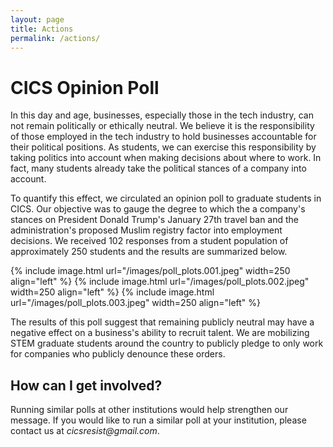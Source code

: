 ```yaml
---
layout: page
title: Actions
permalink: /actions/
---
```


# CICS Opinion Poll

In this day and age, businesses, especially those in the tech industry, can not remain politically or ethically neutral. We believe it is the responsibility of those employed in the tech industry to hold businesses accountable for their political positions. As students, we can exercise this responsibility by taking politics into account when making decisions about where to work. In fact, many students already take the political stances of a company into account. 


To quantify this effect, we circulated an opinion poll to graduate students in CICS. Our objective was to gauge the degree to which the a company's stances on President Donald Trump's January 27th travel ban and the administration's proposed Muslim registry factor into employment decisions. We received 102 responses from a student population of approximately 250 students and the results are summarized below.


{% include image.html url="/images/poll_plots.001.jpeg"  width=250 align="left" %}
{% include image.html url="/images/poll_plots.002.jpeg"  width=250 align="left" %}
{% include image.html url="/images/poll_plots.003.jpeg"  width=250 align="left" %}<br />


The results of this poll suggest that remaining publicly neutral may have a negative effect on a business's ability to recruit talent. We are mobilizing STEM graduate students around the country to publicly pledge to only work for companies who publicly denounce these orders. 


## How can I get involved?


Running similar polls at other institutions would help strengthen our message. If you would like to run a similar poll at your institution, please contact us at _cicsresist@gmail.com_.

